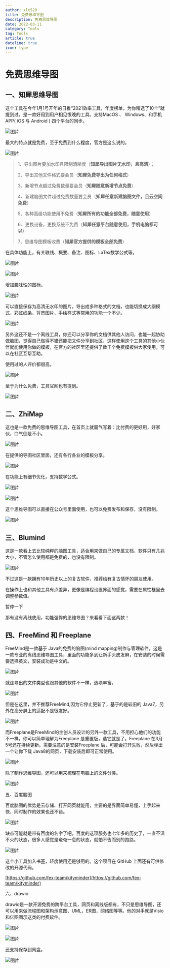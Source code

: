 ```yaml
---
author: xlc520
title: 免费思维导图
description: 免费思维导图
date: 2022-03-11
category: Tools
tag: Tools
article: true
dateline: true
icon: type
---
```


# 免费思维导图

## 一、知犀思维导图

这个工具在今年1月1号开年的日推“2021效率工具，年度榜单，为你精选了10个”就提到过，是一款好用到用户相见恨晚的工具。支持MacOS 、
Windows、和手机APP( iOS 与 Android ) 四个平台的同步。

![图片](https://bitbucket.org/xlc520/blogasset/raw/main/images3/640-1674185301697-0.png)

最大的特点就是免费，至于免费到什么程度，官方是这么说的。

![图片](https://bitbucket.org/xlc520/blogasset/raw/main/images3/640-1674185301697-3.png)

> 1、导出图片要加水印且限制清晰度（**知犀导出图片无水印，且高清**）；
>
> 2、导出其他文件格式要会员（**知犀免费导出为任何格式**）
>
> 3、新增节点超过免费数量要会员（**知犀随意新增节点免费**）
>
> 4、新建脑图文件超过免费数量要会员（**知犀任意新建脑图文件，且云空间免费**）
>
> 5、各种高级功能使用不免费（**知犀所有的功能全部免费，随意使用**）
>
> 6、更换设备，更换系统不免费（**知犀任意平台随意使用，手机电脑都可以**）
>
> 7、思维导图模板收费（**知犀官方提供的模板全部免费**）

在具体功能上，有关联线、概要、备注、图标、LaTex数学公式等。

![图片](https://bitbucket.org/xlc520/blogasset/raw/main/images3/640-1674185322588-6.png)

![图片](https://bitbucket.org/xlc520/blogasset/raw/main/images3/640-1674185325785-9.png)

增加趣味性的图标。

![图片](https://bitbucket.org/xlc520/blogasset/raw/main/images3/640-1674185327610-12.png)

可以直接保存为高清无水印的图片，导出成多种格式的文档，也能切换成大纲模式，彩虹线条、背景图片、手绘样式等常用的功能一个不少。

![图片](https://bitbucket.org/xlc520/blogasset/raw/main/images3/640-1674185330058-15.png)

另外这还不是一个离线工具，你还可以分享你的文档供其他人访问，也能一起协助做脑图，觉得自己做得不错还能把文件分享到社区，这样使用这个工具的其他小伙伴就能使用你做的模板，在官方的社区里还提供了数千个免费模板供大家使用，可以在社区互帮互助。

使用过的人评价都很高。

![图片](https://bitbucket.org/xlc520/blogasset/raw/main/images3/640-1674185332523-18.png)

至于为什么免费，工具官网也有提到。

![图片](https://bitbucket.org/xlc520/blogasset/raw/main/images3/640-1674185334667-21.png)

## 二、ZhiMap

这也是一款免费的思维导图工具，在首页上就霸气写着：比付费的更好用，好家伙，口气倒是不小。

![图片](https://bitbucket.org/xlc520/blogasset/raw/main/images3/640-1674185337753-24.png)

在提供的导图社区里面，还有各行各业的模板分享。

![图片](https://bitbucket.org/xlc520/blogasset/raw/main/images3/640-1674185340040-27.png)

在功能上有细节优化，支持数学公式。

![图片](https://bitbucket.org/xlc520/blogasset/raw/main/images3/640-1674185341857-30.png)

![图片](https://bitbucket.org/xlc520/blogasset/raw/main/images3/640-1674185343498-33.png)

这个思维导图可以直接在公众号里面使用，也可以免费发布和保存，没有限制。

![图片](https://bitbucket.org/xlc520/blogasset/raw/main/images3/640-1674185345803-36.png)

## 三、Blumind

这是一款看上去比较纯粹的脑图工具，适合用来做自己的专属文档，软件只有几兆大小，不管怎么使用都是免费的，也没有限制。

![图片](https://bitbucket.org/xlc520/blogasset/raw/main/images3/640-1674185347443-39.png)

不过这是一款拥有10年历史以上的复古软件，推荐给有复古情怀的朋友使用。

在操作上也和其他工具有点差异，更像是编程设置界面的感觉，需要在属性框里去调整参数值。

暂停一下

那有没有离线使用，功能强悍的思维导图？来看看下面这两款！

## 四、FreeMind 和 Freeplane

FreeMind是一款基于 Java的免费的脑图(mind mapping)制作与管理软件，这是一款专业的离线思维导图工具，里面的功能多到让新手头皮发麻，在安装的时候需要选择英文，安装成功是中文的。

![图片](https://bitbucket.org/xlc520/blogasset/raw/main/images3/640-1674185349636-42.png)

就连导出的文件类型也跟其他的软件不一样，选项丰富。

![图片](https://bitbucket.org/xlc520/blogasset/raw/main/images3/640-1674185351164-45.png)

但是在这里，并不推荐FreeMind,因为它停止更新了，基于的是较旧的 Java7，另外在高分屏上的适配不是很友好。

![图片](https://bitbucket.org/xlc520/blogasset/raw/main/images3/640-1674185352913-48.png)

而Freeplane是FreeMind的主创人员设计的另外一款工具，不用担心他们的功能不一样，你可以简单理解为Freeplane
是重置版，选它就是了。Freeplane 在3月5号还在持续更新。需要注意的是安装Freeplane 后，可能会打开失败，然后弹出一个让你下载
Java8的网页，下载安装后即可正常使用。

![图片](https://bitbucket.org/xlc520/blogasset/raw/main/images3/640-1674185354723-51.png)

除了制作思维导图，还可以用来梳理在电脑上的文件分类。

![图片](https://bitbucket.org/xlc520/blogasset/raw/main/images3/640-1674185357292-54.png)

五、百度脑图

百度脑图的优势是云存储、打开网页就能用，主要的是界面简单易懂，上手起来快，同时制作的效果也还不错。

![图片](https://bitbucket.org/xlc520/blogasset/raw/main/images3/640-1674185359900-57.png)

缺点可能就是带有百度的名字了吧，百度的这项服务也七年多的历史了，一直不温不火的状态，很多人感觉是奄奄一息的状态，就怕不告而别的跑路。

![图片](https://bitbucket.org/xlc520/blogasset/raw/main/images3/640-1674185361501-60.png)

这个小工具加入书签，轻度使用还是够用的。这个项目在 GitHub 上面还有可供修改的开源代码。

[https://github.com/fex-team/kityminder](https://github.com/fex-team/kityminder)

六、drawio

drawio是一款开源免费的跨平台工具，网页和离线版都有，不只是思维导图，还可以用来做流程图和架构示意图、UML，ER图，网络图等等。他的对手就是Visio和亿图图示这类的付费软件。

![图片](https://bitbucket.org/xlc520/blogasset/raw/main/images3/640-1674185363351-63.png)

![图片](https://bitbucket.org/xlc520/blogasset/raw/main/images3/640-1674185365451-66.png)

还支持保存到网盘。

![图片](https://bitbucket.org/xlc520/blogasset/raw/main/images3/640-1674185366987-69.png)